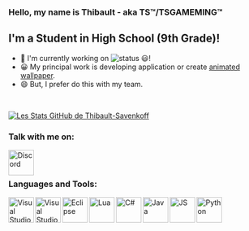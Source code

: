### Hello, my name is Thibault - aka TS™/TSGAMEMING™

## I'm a Student in High School (9th Grade)!
- 💼 I'm currently working on ![status](https://badge.stateful.com/Thibault-Savenkoff/status.svg) 😃!
- 😀 My principal work is developing application or create [animated wallpaper].
- 😄 But, I prefer do this with my team.

<br />


[![Les Stats GitHub de Thibault-Savenkoff](https://github-readme-stats.vercel.app/api?username=Thibault-Savenkoff&show_icons=true&theme=solarized-dark)](https://github.com/anuraghazra/github-readme-stats)

### Talk with me on:

[<img align="left" alt="Discord" width="50px" src="https://www.freepnglogos.com/uploads/discord-logo-png/discord-logo-logodownload-download-logotipos-1.png" />][discord]

<br />
<br />

### Languages and Tools:

[<img align="left" alt="Visual Studio Code" width="50px" src="https://upload.wikimedia.org/wikipedia/commons/9/9a/Visual_Studio_Code_1.35_icon.svg" />][vscode]
[<img align="left" alt="Visual Studio" width="50px" src="https://visualstudio.microsoft.com/wp-content/uploads/2021/10/Product-Icon.svg" />][vs]
[<img align="left" alt="Eclipse" width="50px" src="https://www.pinclipart.com/picdir/big/336-3365154_eclipse-arm-development.png" />][eclipse]
[<img align="left" alt="Lua" width="50px" src="https://i.imgur.com/XyWjEiD.gif" />][lua]
[<img align="left" alt="C#" width="50px" src="https://www.freeiconspng.com/uploads/c-logo-icon-18.png" />][csharp]
[<img align="left" alt="Java" width="50px" src="https://upload.wikimedia.org/wikipedia/fr/thumb/2/2e/Java_Logo.svg/1200px-Java_Logo.svg.png" />][java]
[<img align="left" alt="JS" width="50px" src="https://icon-icons.com/downloadimage.php?id=130900&root=2108/PNG/512/&file=javascript_icon_130900.png" />][javascript]
[<img align="left" alt="Python" width="50px" src="https://upload.wikimedia.org/wikipedia/commons/thumb/c/c3/Python-logo-notext.svg/110px-Python-logo-notext.svg.png" />][python]

<br />
<br />

[discord]: https://discord.gg/VJPs7WvmzS
[vscode]: https://code.visualstudio.com
[vs]: https://visualstudio.microsoft.com
[eclipse]: https://www.eclipse.org/eclipseide
[lua]: https://www.lua.org/
[csharp]: https://en.wikipedia.org/wiki/C_Sharp_(programming_language)
[java]: https://www.java.com
[javascript]: https://en.wikipedia.org/wiki/JavaScript
[python]: https://en.wikipedia.org/wiki/Python_(programming_language)
[animated wallpaper]: https://steamcommunity.com/id/TSGAMEMING/myworkshopfiles/?appid=431960&sort=score&browsefilter=myfiles&view=imagewall

